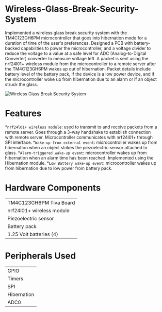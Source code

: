 # Wireless-Glass-Break-Security-System
Implemented a wireless glass break security system with the TM4C123GH6PM microcontroller that goes into hibernation mode for a duration of time of the user's preferences. Designed a PCB with battery-backed capabilities to power the microcontroller, and a voltage divider to reduce the voltage to a value at a safe level for ADC (Analog-to-Digital Converter) converter to measure voltage left. A packet is sent using the nrf24l01+ wireless module from the microcontroller to a remote server after the TM4C123GH6PM wakes up out of hibernation. Packet details include battery level of the battery pack, if the device is a low power device, and if the microcontroller woke up from hibernation due to an alarm or if an object struck the glass.

![Wireless Glass Break Security System](https://github.com/user-attachments/assets/150c1e41-db03-4cd0-982b-2e4dff8f865e)

# Features
*`nrf24l01+ wireless module`: used to transmit to and receive packets from a remote server. Goes through a 3-way handshake to establish connection with remote server. Microcontroller communicates with nrf24l01+ through SPI interface.
*`Wake-up from external event`: microcontroller wakes up from hibernation when an object strikes the piezoelectric sensor attached to glass.
*`Alarm-triggered wake-up event`: microcontroller wakes up from hibernation when an alarm time has been reached. Implemented using the Hibernation module.
*`Low Battery wake-up event`: microcontroller wakes up from hibernation due to low power from battery pack.

# Hardware Components
|                           |
|---------------------------|
| TM4C123GH6PM Tiva Board |
| nrf24l01+ wireless module |
| Piezoelectric sensor |
| Battery pack |
| 1.25 Volt batteries (4) |

# Peripherals Used
|                   |
|-------------------|
| GPIO |
| Timers |
| SPI |
| Hibernation |
| ADC0 |
